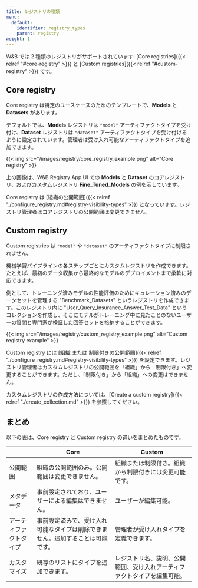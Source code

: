 ```yaml
---
title: レジストリの種類
menu:
  default:
    identifier: registry_types
    parent: registry
weight: 1
---
```


W&B では 2 種類のレジストリがサポートされています: [Core registries]({{< relref "#core-registry" >}}) と [Custom registries]({{< relref "#custom-registry" >}}) です。

## Core registry
Core registry は特定のユースケースのためのテンプレートで、**Models** と **Datasets** があります。

デフォルトでは、**Models** レジストリは `"model"` アーティファクトタイプを受け付け、**Dataset** レジストリは `"dataset"` アーティファクトタイプを受け付けるように設定されています。管理者は受け入れ可能なアーティファクトタイプを追加できます。

{{< img src="/images/registry/core_registry_example.png" alt="Core registry" >}}

上の画像は、W&B Registry App UI での **Models** と **Dataset** のコアレジストリ、およびカスタムレジストリ **Fine_Tuned_Models** の例を示しています。

Core registry は [組織の公開範囲]({{< relref "./configure_registry.md#registry-visibility-types" >}}) となっています。レジストリ管理者はコアレジストリの公開範囲は変更できません。

## Custom registry
Custom registries は `"model"` や `"dataset"` のアーティファクトタイプに制限されません。

機械学習パイプラインの各ステップごとにカスタムレジストリを作成できます。たとえば、最初のデータ収集から最終的なモデルのデプロイメントまで柔軟に対応できます。

例として、トレーニング済みモデルの性能評価のためにキュレーション済みのデータセットを管理する "Benchmark_Datasets" というレジストリを作成できます。このレジストリ内に "User_Query_Insurance_Answer_Test_Data" というコレクションを作成し、そこにモデルがトレーニング中に見たことのないユーザーの質問と専門家が検証した回答セットを格納することができます。

{{< img src="/images/registry/custom_registry_example.png" alt="Custom registry example" >}}

Custom registry には [組織 または 制限付きの公開範囲]({{< relref "./configure_registry.md#registry-visibility-types" >}}) を設定できます。レジストリ管理者はカスタムレジストリの公開範囲を「組織」から「制限付き」へ変更することができます。ただし、「制限付き」から「組織」への変更はできません。

カスタムレジストリの作成方法については、[Create a custom registry]({{< relref "./create_collection.md" >}}) を参照してください。

## まとめ
以下の表は、Core registry と Custom registry の違いをまとめたものです。

|                | Core  | Custom|
| -------------- | ----- | ----- |
| 公開範囲       | 組織の公開範囲のみ。公開範囲は変更できません。 | 組織または制限付き。組織から制限付きには変更可能です。|
| メタデータ       | 事前設定されており、ユーザーによる編集はできません。 | ユーザーが編集可能。  |
| アーティファクトタイプ | 事前設定済みで、受け入れ可能なタイプは削除できません。追加することは可能です。 | 管理者が受け入れタイプを定義できます。|
| カスタマイズ    | 既存のリストにタイプを追加できます。| レジストリ名、説明、公開範囲、受け入れアーティファクトタイプを編集可能。|